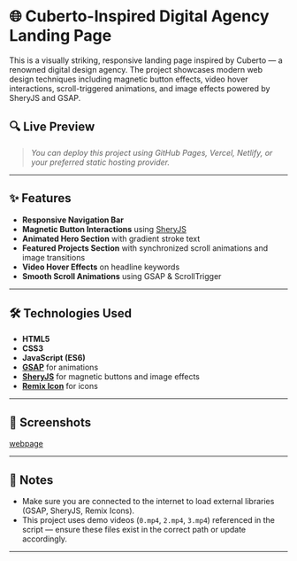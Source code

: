 # 🌐 Cuberto-Inspired Digital Agency Landing Page

This is a visually striking, responsive landing page inspired by Cuberto — a renowned digital design agency. The project showcases modern web design techniques including magnetic button effects, video hover interactions, scroll-triggered animations, and image effects powered by SheryJS and GSAP.

## 🔍 Live Preview

> *You can deploy this project using GitHub Pages, Vercel, Netlify, or your preferred static hosting provider.*

---

## ✨ Features

* **Responsive Navigation Bar**
* **Magnetic Button Interactions** using [SheryJS](https://sheryjs.dev/)
* **Animated Hero Section** with gradient stroke text
* **Featured Projects Section** with synchronized scroll animations and image transitions
* **Video Hover Effects** on headline keywords
* **Smooth Scroll Animations** using GSAP & ScrollTrigger

---

## 🛠️ Technologies Used

* **HTML5**
* **CSS3**
* **JavaScript (ES6)**
* **[GSAP](https://greensock.com/gsap/)** for animations
* **[SheryJS](https://sheryjs.dev/)** for magnetic buttons and image effects
* **[Remix Icon](https://remixicon.com/)** for icons

---
## 🔮 Screenshots

[webpage](https://github.com/user-attachments/assets/cb95ef67-35b4-4a86-9b86-323e011c1e6f)



---

## 📌 Notes

* Make sure you are connected to the internet to load external libraries (GSAP, SheryJS, Remix Icons).
* This project uses demo videos (`0.mp4`, `2.mp4`, `3.mp4`) referenced in the script — ensure these files exist in the correct path or update accordingly.

---

